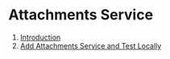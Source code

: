 # Attachments Service
1. [Introduction](./attachments-service/introduction.md)
2. [Add Attachments Service and Test Locally](./attachments-service/extend-app.md)